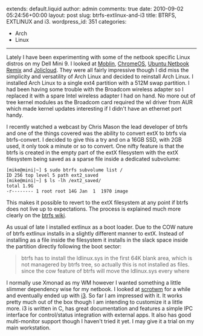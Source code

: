 extends: default.liquid
author: admin
comments: true
date: 2010-09-02 05:24:56+00:00
layout: post
slug: btrfs-extlinux-and-i3
title: BTRFS, EXTLINUX and i3.
wordpress_id: 351
categories:
- Arch
- Linux
---

Lately I have been experimenting with some of the netbook specific Linux distros
on my Dell Mini 9. I looked at [Moblin][0], [ChromeOS][1], [Ubuntu Netbook
Remix][2] and [Jolicloud][3]. They were all fairly impressive though I did miss
the simplicity and versatility of Arch Linux and decided to reinstall Arch
Linux. I installed Arch Linux to a single ext4 partition with a 512M swap
partition. I had been having some trouble with the Broadcom wireless adapter so
I replaced it with a spare Intel wireless adapter I had on hand. No more out of
tree kernel modules as the Broadcom card required the wl driver from AUR which
made kernel updates interesting if I didn't have an ethernet port handy.

I recently watched a webcast by Chris Mason the lead developer of btrfs and one
of the things covered was the ability to convert extX to btrfs via
btrfs-convert. I decided to give this a try and on a 16GB SSD, with 2GB used, it
only took a minute or so to convert. One nifty feature is that the btrfs is
created in the empty part of the extX filesystem with the extX filesystem being
saved as a sparse file inside a dedicated subvolume:

	[mike@mini|~] $ sudo btrfs subvolume list /
	ID 256 top level 5 path ext2_saved
	[mike@mini|~] $ ls -lh /ext2_saved/
	total 1.9G
	-r-------- 1 root root 14G Jan  1  1970 image

This makes it possible to revert to the extX filesystem at any point if btrfs
does not live up to expectations. The process is explained much more clearly on
the [btrfs wiki][4].

As usual of late I installed extlinux as a boot loader. Due to the COW nature of
btrfs extlinux installs in a slightly different manner to extX. Instead of
installing as a file inside the filesystem it installs in the slack space inside
the partition directly following the boot sector:

> btrfs has to install the ldlinux.sys in the first 64K blank area, which
is not managered by btrfs tree, so actually this is not installed as files.
since the cow feature of btrfs will move the ldlinux.sys every where

I normally use Xmonad as my WM however I wanted something a little slimmer
dependency wise for my netbook. I looked at [scrotwm][5] for a while and
eventually ended up with [i3][6]. So far I am impressed with it. It works pretty
much out of the box though I am intending to customize it a little more. i3 is
written in C, has great documentation and features a simple IPC interface for
control/status integration with external apps. It also has good multi-monitor
support though I haven't tried it yet. I may give it a trial on my main
workstation.

[0]: http://moblin.org/
[1]: http://chromeos.hexxeh.net/
[2]: http://www.ubuntu.com/netbook
[3]: http://www.jolicloud.com/
[4]: https://btrfs.wiki.kernel.org/index.php/Conversion_from_Ext3
[5]: http://www.scrotwm.org/
[6]: http://i3.zekjur.net/
